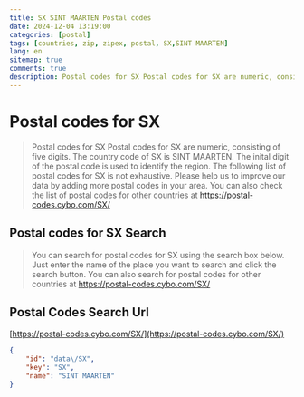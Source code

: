 ```yaml
---
title: SX SINT MAARTEN Postal codes 
date: 2024-12-04 13:19:00
categories: [postal]
tags: [countries, zip, zipex, postal, SX,SINT MAARTEN]
lang: en
sitemap: true
comments: true
description: Postal codes for SX Postal codes for SX are numeric, consisting of five digits. The country code of SX is SINT MAARTEN. The inital digit of the postal code is used to identify the region. The following list of postal codes for SX is not exhaustive. Please help us to improve our data by adding more postal codes in your area. You can also check the list of postal codes for other countries at https://postal-codes.cybo.com/SX/
---
```


# Postal codes for SX
> Postal codes for SX Postal codes for SX are numeric, consisting of five digits. The country code of SX is SINT MAARTEN. The inital digit of the postal code is used to identify the region. The following list of postal codes for SX is not exhaustive. Please help us to improve our data by adding more postal codes in your area. You can also check the list of postal codes for other countries at https://postal-codes.cybo.com/SX/

## Postal codes for SX Search 
> You can search for postal codes for SX using the search box below. Just enter the name of the place you want to search and click the search button. You can also search for postal codes for other countries at https://postal-codes.cybo.com/SX/

## Postal Codes Search Url

[https://postal-codes.cybo.com/SX/](https://postal-codes.cybo.com/SX/)
```json
{
    "id": "data\/SX",
    "key": "SX",
    "name": "SINT MAARTEN"
}
```

